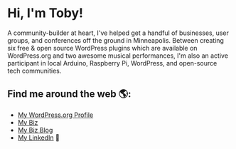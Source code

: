# Hi, I'm Toby!

A community-builder at heart, I've helped get a handful of businesses, user groups, and conferences off the ground in Minneapolis. Between creating six free & open source WordPress plugins which are available on WordPress.org and two awesome musical performances, I'm also an active participant in local Arduino, Raspberry Pi, WordPress, and open-source tech communities.

## Find me around the web 🌎: 
- <a href="https://profiles.wordpress.org/themightymo/" target="_blank">My WordPress.org Profile</a>
- <a href="https://www.themightymo.com" target="_blank">My Biz</a>
- <a href="https://tobycryns.com" target="_blank">My Biz Blog</a>
- <a href="https://www.linkedin.com/in/tobycryns/"> My LinkedIn</a> 💼

<!--
**themightymo/themightymo** is a ✨ _special_ ✨ repository because its `README.md` (this file) appears on your GitHub profile.

Here are some ideas to get you started:

- 🔭 I’m currently working on ...
- 🌱 I’m currently learning ...
- 👯 I’m looking to collaborate on ...
- 🤔 I’m looking for help with ...
- 💬 Ask me about ...
- 📫 How to reach me: ...
- 😄 Pronouns: ...
- ⚡ Fun fact: ...
-->
